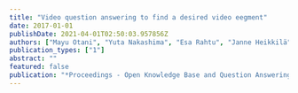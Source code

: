 ```yaml
---
title: "Video question answering to find a desired video eegment"
date: 2017-01-01
publishDate: 2021-04-01T02:50:03.957856Z
authors: ["Mayu Otani", "Yuta Nakashima", "Esa Rahtu", "Janne Heikkilä"]
publication_types: ["1"]
abstract: ""
featured: false
publication: "*Proceedings - Open Knowledge Base and Question Answering Workshop at SIGIR*"
---
```


